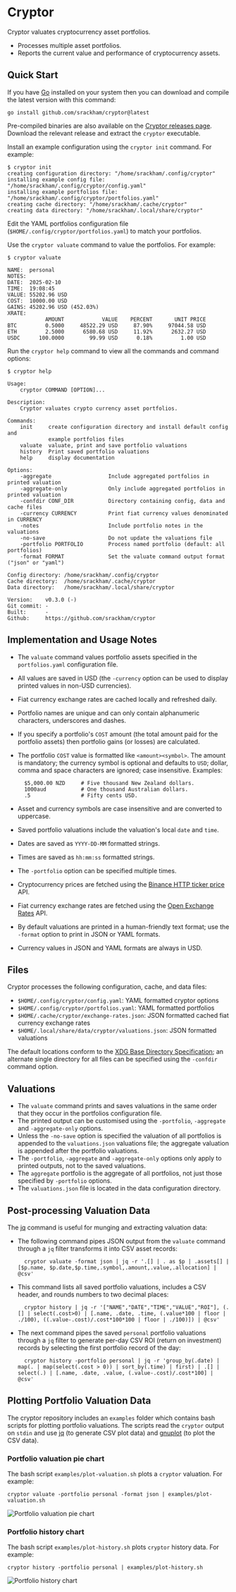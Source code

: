 # Cryptor

Cryptor valuates cryptocurrency asset portfolios.

-   Processes multiple asset portfolios.
-   Reports the current value and performance of cryptocurrency assets.

## Quick Start

If you have [Go](https://go.dev/) installed on your
system then you can download and compile the latest version with this command:

    go install github.com/srackham/cryptor@latest

Pre-compiled binaries are also available on the
[Cryptor releases page](https://github.com/srackham/cryptor/releases).
Download the relevant release and extract the `cryptor` executable.

Install an example configuration using the `cryptor init` command. For example:

```
$ cryptor init
creating configuration directory: "/home/srackham/.config/cryptor"
installing example config file: "/home/srackham/.config/cryptor/config.yaml"
installing example portfolios file: "/home/srackham/.config/cryptor/portfolios.yaml"
creating cache directory: "/home/srackham/.cache/cryptor"
creating data directory: "/home/srackham/.local/share/cryptor"
```

Edit the YAML portfolios configuration file (`$HOME/.config/cryptor/portfolios.yaml`) to match your portfolios.

Use the `cryptor valuate` command to value the portfolios. For example:

```
$ cryptor valuate

NAME:  personal
NOTES:
DATE:  2025-02-10
TIME:  19:08:45
VALUE: 55202.96 USD
COST:  10000.00 USD
GAINS: 45202.96 USD (452.03%)
XRATE:
            AMOUNT            VALUE    PERCENT       UNIT PRICE
BTC         0.5000     48522.29 USD     87.90%     97044.58 USD
ETH         2.5000      6580.68 USD     11.92%      2632.27 USD
USDC      100.0000        99.99 USD      0.18%         1.00 USD
```

Run the `cryptor help` command to view all the commands and command options:

```
$ cryptor help

Usage:
    cryptor COMMAND [OPTION]...

Description:
    Cryptor valuates crypto currency asset portfolios.

Commands:
    init     create configuration directory and install default config and
             example portfolios files
    valuate  valuate, print and save portfolio valuations
    history  Print saved portfolio valuations
    help     display documentation

Options:
    -aggregate                  Include aggregated portfolios in printed valuation
    -aggregate-only             Only include aggregated portfolios in printed valuation
    -confdir CONF_DIR           Directory containing config, data and cache files
    -currency CURRENCY          Print fiat currency values denominated in CURRENCY
    -notes                      Include portfolio notes in the valuations
    -no-save                    Do not update the valuations file
    -portfolio PORTFOLIO        Process named portfolio (default: all portfolios)
    -format FORMAT              Set the valuate command output format ("json" or "yaml")

Config directory: /home/srackham/.config/cryptor
Cache directory:  /home/srackham/.cache/cryptor
Data directory:   /home/srackham/.local/share/cryptor

Version:    v0.3.0 (-)
Git commit: -
Built:      -
Github:     https://github.com/srackham/cryptor
```

## Implementation and Usage Notes

-   The `valuate` command values portfolio assets specified in the `portfolios.yaml` configuration file.
-   All values are saved in USD (the `-currency` option can be used to display printed values in non-USD currencies).
-   Fiat currency exchange rates are cached locally and refreshed daily.
-   Portfolio names are unique and can only contain alphanumeric characters, underscores and dashes.
-   If you specify a portfolio's `COST` amount (the total amount paid for the portfolio assets) then portfolio gains (or losses) are calculated.
-   The portfolio `COST` value is formatted like `<amount><symbol>`. The amount is mandatory; the currency symbol is optional and defaults to `USD`; dollar, comma and space characters are ignored; case insensitive. Examples:

          $5,000.00 NZD     # Five thousand New Zealand dollars.
          1000aud           # One thousand Australian dollars.
          .5                # Fifty cents USD.

-   Asset and currency symbols are case insensitive and are converted to uppercase.
-   Saved portfolio valuations include the valuation's local `date` and `time`.
-   Dates are saved as `YYYY-DD-MM` formatted strings.
-   Times are saved as `hh:mm:ss` formatted strings.
-   The `-portfolio` option can be specified multiple times.
-   Cryptocurrency prices are fetched using the [Binance HTTP ticker price](https://github.com/binance/binance-spot-api-docs/blob/master/rest-api.md#symbol-price-ticker) API.
-   Fiat currency exchange rates are fetched using the [Open Exchange Rates](https://openexchangerates.org/) API.
-   By default valuations are printed in a human-friendly text format; use the `-format` option to print in JSON or YAML formats.
-   Currency values in JSON and YAML formats are always in USD.

## Files

Cryptor processes the following configuration, cache, and data files:

-   `$HOME/.config/cryptor/config.yaml`: YAML formatted cryptor options
-   `$HOME/.config/cryptor/portfolios.yaml`: YAML formatted portfolios
-   `$HOME/.cache/cryptor/exchange-rates.json`: JSON formatted cached fiat currency exchange rates
-   `$HOME/.local/share/data/cryptor/valuations.json`: JSON formatted valuations

The default locations conform to the [XDG Base Directory Specification](https://specifications.freedesktop.org/basedir-spec/latest/);
an alternate single directory for all files can be specified using the `-confdir` command option.

## Valuations

-   The `valuate` command prints and saves valuations in the same order that they occur in the portfolios configuration file.
-   The printed output can be customised using the `-portfolio`, `-aggregate` and `-aggregate-only` options.
-   Unless the `-no-save` option is specified the valuation of all portfolios is appended to the `valuations.json` valuations file; the aggregate valuation is appended after the portfolio valuations.
-   The `-portfolio`, `-aggregate` and `-aggregate-only` options only apply to printed outputs, not to the saved valuations.
-   The `aggregate` portfolio is the aggregate of all portfolios, not just those specified by `-portfolio` options.
-   The `valuations.json` file is located in the data configuration directory.

## Post-processing Valuation Data

The [jq](https://github.com/jqlang/jq) command is useful for munging and extracting valuation data:

-   The following command pipes JSON output from the `valuate` command through a `jq` filter transforms it into CSV asset records:

          cryptor valuate -format json | jq -r '.[] | . as $p | .assets[] | [$p.name, $p.date,$p.time,.symbol,.amount,.value,.allocation] | @csv'

-   This command lists all saved portfolio valuations, includes a CSV header, and rounds numbers to two decimal places:

          cryptor history | jq -r '["NAME","DATE","TIME","VALUE","ROI"], (.[] | select(.cost>0) | [.name, .date, .time, (.value*100 | floor | ./100), ((.value-.cost)/.cost*100*100 | floor | ./100)]) | @csv'

-   The next command pipes the saved `personal` portfolio valuations through a `jq` filter to generate per-day CSV ROI (return on investment) records by selecting the first portfolio record of the day:

          cryptor history -portfolio personal | jq -r 'group_by(.date) | map(. | map(select(.cost > 0)) | sort_by(.time) | first) | .[] | select(.) | [.name, .date, .value, (.value-.cost)/.cost*100] | @csv'

## Plotting Portfolio Valuation Data

The cryptor repository includes an `examples` folder which contains bash scripts for plotting portfolio valuations. The scripts read the `cryptor` output on `stdin` and use [jq](https://stedolan.github.io/jq/) (to generate CSV plot data) and [gnuplot](http://www.gnuplot.info/) (to plot the CSV data).

### Portfolio valuation pie chart
The bash script `examples/plot-valuation.sh` plots a `cryptor` valuation. For example:

    cryptor valuate -portfolio personal -format json | examples/plot-valuation.sh

![Portfolio valuation pie chart](valuation-plot.png)

### Portfolio history chart
The bash script `examples/plot-history.sh` plots `cryptor` history data. For example:

    cryptor history -portfolio personal | examples/plot-history.sh

![Portfolio history chart](history-plot.png)
